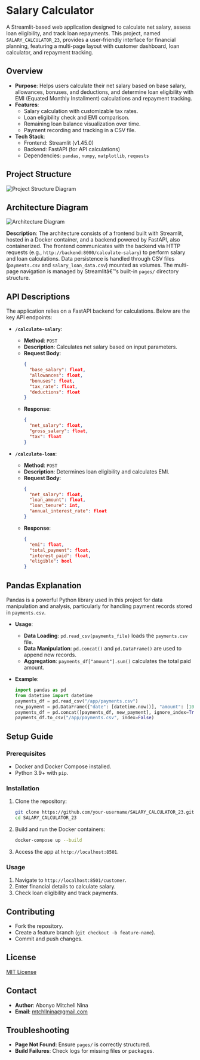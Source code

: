 # Salary Calculator

A Streamlit-based web application designed to calculate net salary, assess loan eligibility, and track loan repayments. This project, named `SALARY_CALCULATOR_23`, provides a user-friendly interface for financial planning, featuring a multi-page layout with customer dashboard, loan calculator, and repayment tracking.

## Overview

- **Purpose**: Helps users calculate their net salary based on base salary, allowances, bonuses, and deductions, and determine loan eligibility with EMI (Equated Monthly Installment) calculations and repayment tracking.
- **Features**:
  - Salary calculation with customizable tax rates.
  - Loan eligibility check and EMI comparison.
  - Remaining loan balance visualization over time.
  - Payment recording and tracking in a CSV file.
- **Tech Stack**:
  - Frontend: Streamlit (v1.45.0)
  - Backend: FastAPI (for API calculations)
  - Dependencies: `pandas`, `numpy`, `matplotlib`, `requests`

## Project Structure
![Project Structure Diagram](projectstructure_diagram.jpg)

## Architecture Diagram

![Architecture Diagram](architecture_diagram.png)

**Description**: The architecture consists of a frontend built with Streamlit, hosted in a Docker container, and a backend powered by FastAPI, also containerized. The frontend communicates with the backend via HTTP requests (e.g., `http://backend:8000/calculate-salary`) to perform salary and loan calculations. Data persistence is handled through CSV files (`payments.csv` and `salary_loan_data.csv`) mounted as volumes. The multi-page navigation is managed by Streamlitâ€™s built-in `pages/` directory structure.

## API Descriptions

The application relies on a FastAPI backend for calculations. Below are the key API endpoints:

- **`/calculate-salary`**:
  - **Method**: `POST`
  - **Description**: Calculates net salary based on input parameters.
  - **Request Body**:
    ```json
    {
      "base_salary": float,
      "allowances": float,
      "bonuses": float,
      "tax_rate": float,
      "deductions": float
    }
    ```
  - **Response**:
    ```json
    {
      "net_salary": float,
      "gross_salary": float,
      "tax": float
    }
    ```

- **`/calculate-loan`**:
  - **Method**: `POST`
  - **Description**: Determines loan eligibility and calculates EMI.
  - **Request Body**:
    ```json
    {
      "net_salary": float,
      "loan_amount": float,
      "loan_tenure": int,
      "annual_interest_rate": float
    }
    ```
  - **Response**:
    ```json
    {
      "emi": float,
      "total_payment": float,
      "interest_paid": float,
      "eligible": bool
    }
    ```

## Pandas Explanation

Pandas is a powerful Python library used in this project for data manipulation and analysis, particularly for handling payment records stored in `payments.csv`.

- **Usage**: 
  - **Data Loading**: `pd.read_csv(payments_file)` loads the `payments.csv` file.
  - **Data Manipulation**: `pd.concat()` and `pd.DataFrame()` are used to append new records.
  - **Aggregation**: `payments_df["amount"].sum()` calculates the total paid amount.

- **Example**:
  ```python
  import pandas as pd
  from datetime import datetime
  payments_df = pd.read_csv("/app/payments.csv")
  new_payment = pd.DataFrame({"date": [datetime.now()], "amount": [100.0]})
  payments_df = pd.concat([payments_df, new_payment], ignore_index=True)
  payments_df.to_csv("/app/payments.csv", index=False)
  ```

## Setup Guide

### Prerequisites
- Docker and Docker Compose installed.
- Python 3.9+ with `pip`.

### Installation
1. Clone the repository:
   ```bash
   git clone https://github.com/your-username/SALARY_CALCULATOR_23.git
   cd SALARY_CALCULATOR_23
   ```
2. Build and run the Docker containers:
   ```bash
   docker-compose up --build
   ```
3. Access the app at `http://localhost:8501`.

### Usage
1. Navigate to `http://localhost:8501/customer`.
2. Enter financial details to calculate salary.
3. Check loan eligibility and track payments.

## Contributing
- Fork the repository.
- Create a feature branch (`git checkout -b feature-name`).
- Commit and push changes.

## License
[MIT License](LICENSE)

## Contact
- **Author**: Abonyo Mitchell Nina
- **Email**: mtchllnina@gmail.com


## Troubleshooting
- **Page Not Found**: Ensure `pages/` is correctly structured.
- **Build Failures**: Check logs for missing files or packages.

